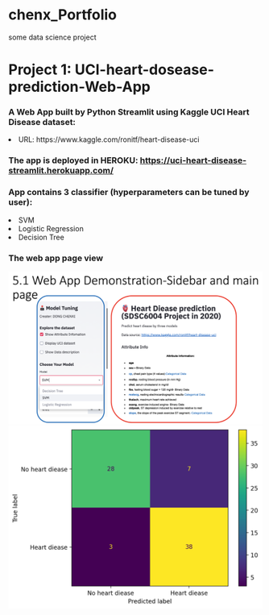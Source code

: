 # chenx_Portfolio
some data science project 

# Project 1: UCI-heart-dosease-prediction-Web-App
### A Web App built by Python Streamlit using Kaggle UCI Heart Disease dataset:
<li>URL: https://www.kaggle.com/ronitf/heart-disease-uci
  
### The app is deployed in HEROKU: https://uci-heart-disease-streamlit.herokuapp.com/

### App contains 3 classifier (hyperparameters can be tuned by user):

<li>SVM

<li>Logistic Regression

<li>Decision Tree

### The web app page view
![](https://github.com/chenx-git/UCI-heart-disease-prediction-Web-App/blob/main/screenshot.png)
![](https://github.com/chenx-git/UCI-heart-disease-prediction-Web-App/blob/main/confusion.png)
